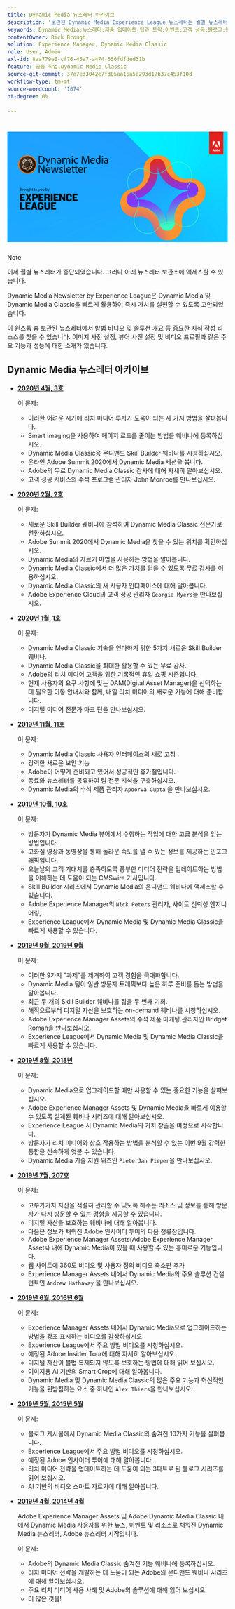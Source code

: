 ```yaml
---
title: Dynamic Media 뉴스레터 아카이브
description: '보관된 Dynamic Media Experience League 뉴스레터는 월별 뉴스레터입니다. Dynamic Media 및 Dynamic Media Classic을 빠르게 활용하여 즉시 가치를 실현할 수 있도록 고안되었습니다. 보관된 뉴스레터에는 이제 중단된 이 원스톱 스토어 뉴스레터에서 사용할 수 있었던 중요한 지식 작성 리소스가 포함되어 있습니다. 보관된 뉴스레터에는 사용 방법 비디오 및 솔루션 개요 등이 포함되어 있습니다. 이미지 사전 설정, 뷰어 사전 설정 및 비디오 프로필과 같은 주요 기능과 성능에 대한 소개가 있습니다. '
keywords: Dynamic Media;뉴스레터;제품 업데이트;팁과 트릭;이벤트;고객 성공;블로그;블로그;이미지;비디오;기능;기능
contentOwner: Rick Brough
solution: Experience Manager, Dynamic Media Classic
role: User, Admin
exl-id: 8aa779e0-cf76-45a7-a474-556fdfded31b
feature: 공동 작업,Dynamic Media Classic
source-git-commit: 37e7e33042e7fd05aa16a5e293d17b37c453f10d
workflow-type: tm+mt
source-wordcount: '1074'
ht-degree: 0%

---
```


# ![Dynamic Media 뉴스레터 로고](/help/assets/assets/dynamic-media-newsletter-logo.png)

>[!NOTE]
>
>이제 월별 뉴스레터가 중단되었습니다. 그러나 아래 뉴스레터 보관소에 액세스할 수 있습니다.

Dynamic Media Newsletter by Experience League은 Dynamic Media 및 Dynamic Media Classic을 빠르게 활용하여 즉시 가치를 실현할 수 있도록 고안되었습니다.

이 원스톱 숍 보관된 뉴스레터에서 방법 비디오 및 솔루션 개요 등 중요한 지식 작성 리소스를 찾을 수 있습니다. 이미지 사전 설정, 뷰어 사전 설정 및 비디오 프로필과 같은 주요 기능과 성능에 대한 소개가 있습니다.

<!-- ## Get inspired - Stay informed

[Sign up](https://www.adobe.com/subscription/dynamic-media-newsletter.html) to receive the Dynamic Media Newsletter on a monthly basis in your inbox. -->

## Dynamic Media 뉴스레터 아카이브

<!-- * **[May 2020, Issue 4](https://expleague.azureedge.net/assets/aem/Experience-Insider-vol.31.html)**

    In this issue:

    * What business continuity means in uncertain times.
    * Key takeaways from the first all-digital Adobe Summit.
    * Must-watch Experience Manager breakout sessions.
    * Summit customer spotlight: Under Armour.
    * Never miss an Experience Insider webinar.
    * Public sector spotlight: The urgent need for digital enrollment.
    * Look what’s new in Experience Manager Innovation.
    * Build your Experience Manager skills *live* with the Adobe pros.
    * Connect with the Adobe Experience Manager Community.
    * Fast-track your Adobe expertise with Adobe Experience League. -->

* **[2020년 4월, 3호](https://expleague.azureedge.net/assets/dynamic-media/Dynamic_Media_Newsletter_04_2020_April.html)**

   이 문제:

   * 이러한 어려운 시기에 리치 미디어 투자가 도움이 되는 세 가지 방법을 살펴봅니다.
   * Smart Imaging을 사용하여 페이지 로드를 줄이는 방법을 웨비나에 등록하십시오.
   * Dynamic Media Classic용 온디맨드 Skill Builder 웨비나를 시청하십시오.
   * 온라인 Adobe Summit 2020에서 Dynamic Media 세션을 봅니다.
   * Adobe의 무료 Dynamic Media Classic 감사에 대해 자세히 알아보십시오.
   * 고객 성공 서비스의 수석 프로그램 관리자 John Monroe를 만나보십시오.

* **[2020년 2월, 2호](https://expleague.azureedge.net/assets/dynamic-media/Dynamic_Media_Newsletter_02_2020_Feb.html)**

   이 문제:

   * 새로운 Skill Builder 웨비나에 참석하여 Dynamic Media Classic 전문가로 전환하십시오.
   * Adobe Summit 2020에서 Dynamic Media을 찾을 수 있는 위치를 확인하십시오.
   * Dynamic Media의 자르기 마법을 사용하는 방법을 알아봅니다.
   * Dynamic Media Classic에서 더 많은 가치를 얻을 수 있도록 무료 감사를 이용하십시오.
   * Dynamic Media Classic의 새 사용자 인터페이스에 대해 알아봅니다.
   * Adobe Experience Cloud의 고객 성공 관리자 `Georgia Myers`을 만나보십시오.

* **[2020년 1월, 1호](https://expleague.azureedge.net/assets/dynamic-media/Dynamic_Media_Newsletter_01_2020_Jan.html)**

   이 문제:

   * Dynamic Media Classic 기술을 연마하기 위한 5가지 새로운 Skill Builder 웨비나.
   * Dynamic Media Classic을 최대한 활용할 수 있는 무료 감사.
   * Adobe의 리치 미디어 고객을 위한 기록적인 휴일 쇼핑 시즌입니다.
   * 현재 사용자의 요구 사항에 맞는 DAM(Digital Asset Manager)을 선택하는 데 필요한 이동 안내서와 함께, 내일 리치 미디어의 새로운 기능에 대해 준비합니다.
   * 디지털 미디어 전문가 마크 딘을 만나보십시오.

* **[2019년 11월, 11호](https://expleague.azureedge.net/assets/dynamic-media/Dynamic_Media_Newsletter_11_2019_Nov.html)**

   이 문제:

   * Dynamic Media Classic 사용자 인터페이스의 새로 고침 .
   * 강력한 새로운 보안 기능
   * Adobe이 어떻게 준비되고 있어서 성공적인 휴가철입니다.
   * 동료와 뉴스레터를 공유하여 팀 전문 지식을 구축하십시오.
   * Dynamic Media의 수석 제품 관리자 `Apoorva Gupta` 을 만나보십시오.

* **[2019년 10월, 10호](https://expleague.azureedge.net/assets/dynamic-media/Dynamic_Media_Newsletter_10_2019_Oct.html)**

   이 문제:

   * 방문자가 Dynamic Media 뷰어에서 수행하는 작업에 대한 고급 분석을 얻는 방법입니다.
   * 고화질 영상과 동영상을 통해 놀라운 속도를 낼 수 있는 정보를 제공하는 인포그래픽입니다.
   * 오늘날의 고객 기대치를 충족하도록 풍부한 미디어 전략을 업데이트하는 방법을 이해하는 데 도움이 되는 CMSwire 기사입니다.
   * Skill Builder 시리즈에서 Dynamic Media의 온디맨드 웨비나에 액세스할 수 있습니다.
   * Adobe Experience Manager의 `Nick Peters` 관리자, 사이트 신뢰성 엔지니어링,
   * Experience League에서 Dynamic Media 및 Dynamic Media Classic을 빠르게 사용할 수 있습니다.

* **[2019년 9월, 2019년 9월](https://expleague.azureedge.net/assets/dynamic-media/Dynamic_Media_Newsletter_09_2019_Sept.html)**

   이 문제:

   * 이러한 9가지 &quot;과제&quot;를 제거하여 고객 경험을 극대화합니다.
   * Dynamic Media 팀이 일반 방문자 트래픽보다 높은 하루 준비를 돕는 방법을 알아봅니다.
   * 최근 두 개의 Skill Builder 웨비나를 잡을 두 번째 기회.
   * 해적으로부터 디지털 자산을 보호하는 on-demand 웨비나를 시청하십시오.
   * Adobe Experience Manager Assets의 수석 제품 마케팅 관리자인 Bridget Roman을 만나보십시오.
   * Experience League에서 Dynamic Media 및 Dynamic Media Classic을 빠르게 사용할 수 있습니다.

* **[2019년 8월, 2018년](https://expleague.azureedge.net/assets/dynamic-media/Dynamic_Media_Newsletter_08_2019_Aug.html)**

   이 문제:

   * Dynamic Media으로 업그레이드할 때만 사용할 수 있는 중요한 기능을 살펴보십시오.
   * Adobe Experience Manager Assets 및 Dynamic Media을 빠르게 이용할 수 있도록 설계된 웨비나 시리즈에 대해 알아보십시오.
   * Experience League 시 Dynamic Media의 가치 창출을 여정으로 시작합니다.
   * 방문자가 리치 미디어와 상호 작용하는 방법을 분석할 수 있는 이번 9월 강력한 통합을 신속하게 엿볼 수 있습니다.
   * Dynamic Media 기술 지원 위즈인 `PieterJan Pieper`을 만나보십시오.

* **[2019년 7월, 207호](https://expleague.azureedge.net/assets/dynamic-media/Dynamic_Media_Newsletter_07_2019_July.html)**

   이 문제:

   * 고부가가치 자산을 적절히 관리할 수 있도록 해주는 리소스 및 정보를 통해 방문자가 다시 방문할 수 있는 경험을 제공할 수 있습니다.
   * 디지털 자산을 보호하는 웨비나에 대해 알아봅니다.
   * 다음은 정보가 채워진 Adobe 인사이더 투어의 다음 정류장입니다.
   * Adobe Experience Manager Assets(Adobe Experience Manager Assets) 내에 Dynamic Media이 있을 때 사용할 수 있는 흥미로운 기능입니다.
   * 웹 사이트에 360도 비디오 및 사용자 정의 비디오 축소판 추가
   * Experience Manager Assets 내에서 Dynamic Media의 주요 솔루션 컨설턴트인 `Andrew Hathaway` 을 만나보십시오.

* **[2019년 6월, 2016년 6월](https://expleague.azureedge.net/assets/dynamic-media/Dynamic_Media_Newsletter_06_2019_June.html)**

   이 문제:

   * Experience Manager Assets 내에서 Dynamic Media으로 업그레이드하는 방법을 강조 표시하는 비디오를 감상하십시오.
   * Experience League에서 주요 방법 비디오를 시청하십시오.
   * 예정된 Adobe Insider Tour에 대해 자세히 알아보십시오.
   * 디지털 자산이 불법 복제되지 않도록 보호하는 방법에 대해 읽어 보십시오.
   * 이미지용 AI 기반의 Smart Crop에 대해 알아봅니다.
   * Dynamic Media 및 Dynamic Media Classic의 많은 주요 기능과 혁신적인 기능을 뒷받침하는 요소 중 하나인 `Alex Thiers`을 만나보십시오.

* **[2019년 5월, 2015년 5월](https://expleague.azureedge.net/assets/dynamic-media/Dynamic_Media_Newsletter_05_2019_May.html)**

   이 문제:

   * 블로그 게시물에서 Dynamic Media Classic의 숨겨진 10가지 기능을 살펴봅니다.
   * Experience League에서 주요 방법 비디오를 시청하십시오.
   * 예정된 Adobe 인사이더 투어에 대해 알아봅니다.
   * 리치 미디어 전략을 업데이트하는 데 도움이 되는 3파트로 된 블로그 시리즈를 읽어 보십시오.
   * AI 기반의 비디오 스마트 자르기에 대해 알아봅니다.

* **[2019년 4월, 2014년 4월](https://expleague.azureedge.net/assets/dynamic-media/Dynamic_Media_Newsletter_04_2019_April.html)**

   Adobe Experience Manager Assets 및 Adobe Dynamic Media Classic 내에서 Dynamic Media 사용자를 위한 뉴스, 이벤트 및 리소스로 채워진 Dynamic Media 뉴스레터, Adobe 뉴스레터 시작입니다.

   이 문제:
   * Adobe의 Dynamic Media Classic 숨겨진 기능 웨비나에 등록하십시오.
   * 리치 미디어 전략을 개발하는 데 도움이 되는 Adobe의 온디맨드 웨비나 시리즈에 대해 알아보십시오.
   * 주요 리치 미디어 사용 사례 및 Adobe의 솔루션에 대해 읽어 보십시오.
   * 더 많은 것을!
